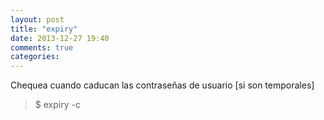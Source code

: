 ```yaml
---
layout: post
title: "expiry"
date: 2013-12-27 19:40
comments: true
categories: 
---
```

Chequea cuando caducan las contraseñas de usuario [si son temporales]

>$ expiry -c


